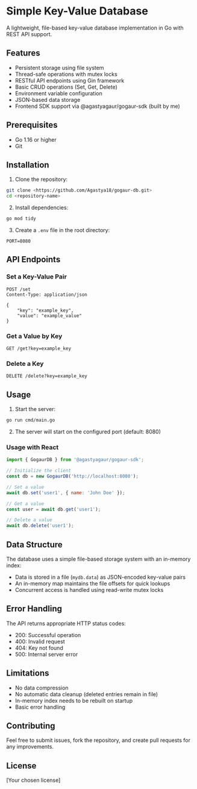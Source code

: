 # Simple Key-Value Database

A lightweight, file-based key-value database implementation in Go with REST API support.

## Features

- Persistent storage using file system
- Thread-safe operations with mutex locks
- RESTful API endpoints using Gin framework
- Basic CRUD operations (Set, Get, Delete)
- Environment variable configuration
- JSON-based data storage
- Frontend SDK support via @agastyagaur/gogaur-sdk (built by me)

## Prerequisites

- Go 1.16 or higher
- Git

## Installation

1. Clone the repository:
```bash
git clone <https://github.com/Agastya18/gogaur-db.git>
cd <repository-name>
```

2. Install dependencies:
```bash
go mod tidy
```

3. Create a `.env` file in the root directory:
```env
PORT=8080
```

## API Endpoints

### Set a Key-Value Pair
```http
POST /set
Content-Type: application/json

{
    "key": "example_key",
    "value": "example_value"
}
```

### Get a Value by Key
```http
GET /get?key=example_key
```

### Delete a Key
```http
DELETE /delete?key=example_key
```

## Usage

1. Start the server:
```bash
go run cmd/main.go
```

2. The server will start on the configured port (default: 8080)

### Usage with React

```javascript
import { GogaurDB } from '@agastyagaur/gogaur-sdk';

// Initialize the client
const db = new GogaurDB('http://localhost:8080');

// Set a value
await db.set('user1', { name: 'John Doe' });

// Get a value
const user = await db.get('user1');

// Delete a value
await db.delete('user1');
```


## Data Structure

The database uses a simple file-based storage system with an in-memory index:
- Data is stored in a file (`mydb.data`) as JSON-encoded key-value pairs
- An in-memory map maintains the file offsets for quick lookups
- Concurrent access is handled using read-write mutex locks

## Error Handling

The API returns appropriate HTTP status codes:
- 200: Successful operation
- 400: Invalid request
- 404: Key not found
- 500: Internal server error

## Limitations

- No data compression
- No automatic data cleanup (deleted entries remain in file)
- In-memory index needs to be rebuilt on startup
- Basic error handling

## Contributing

Feel free to submit issues, fork the repository, and create pull requests for any improvements.

## License

[Your chosen license]